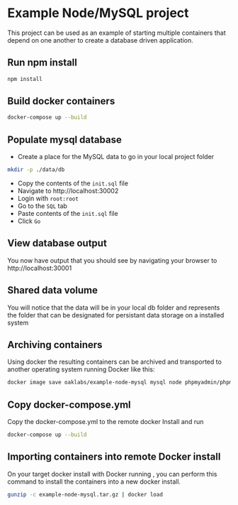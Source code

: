 # Example Node/MySQL project

This project can be used as an example of starting multiple containers that depend on one another to create a database driven application.

## Run npm install

``` bash
npm install
```

## Build docker containers

``` bash
docker-compose up --build
```

## Populate mysql database

* Create a place for the MySQL data to go in your local project folder

``` bash
mkdir -p ./data/db
```

* Copy the contents of the `init.sql` file
* Navigate to http://localhost:30002
* Login with `root:root`
* Go to the `SQL` tab
* Paste contents of the `init.sql` file
* Click `Go`

## View database output

You now have output that you should see by navigating your browser to http://localhost:30001

## Shared data volume

You will notice that the data will be in your local db folder and represents the folder that can be designated for persistant data storage on a installed system

## Archiving containers

Using docker the resulting containers can be archived and transported to another operating system running Docker like this:

``` bash
docker image save oaklabs/example-node-mysql mysql node phpmyadmin/phpmyadmin | gzip -c > example-node-mysql.tar.gz
```

## Copy docker-compose.yml

Copy the docker-compose.yml to the remote docker Install and run

``` bash
docker-compose up --build
```

## Importing containers into remote Docker install

On your target docker install with Docker running , you can perform this command to install the containers into a new docker install.

``` bash
gunzip -c example-node-mysql.tar.gz | docker load
```

